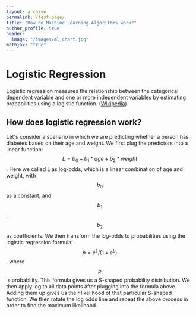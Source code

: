 ```yaml
---
layout: archive
permalink: /test-page/
title: "How do Machine Learning Algorithms work?"
author_profile: true
header:
  image: "/images/ml_chart.jpg"  
mathjax: "true"
---
```

# Logistic Regression
Logistic regression measures the relationship between the categorical dependent variable and one or more independent variables by estimating probabilities using a logistic function. ([Wikipedia](https://en.wikipedia.org/wiki/Logistic_regression))

## How does logistic regression work?
Let's consider a scenario in which we are predicting whether a person has diabetes based on their age and weight. We first plug the predictors into a linear function: $$L=b_0+b_1*age+b_2*weight$$. Here we called L as log-odds, which is a linear combination of age and weight, with $$b_0$$ as a constant, and $$b_1$$, $$b_2$$ as coefficients.
We then transform the log-odds to probabilities using the logistic regression formula: $$p=e^L/(1+e^L)$$, where $$p$$ is probability. This formula gives us a S-shaped probability distribution. We then apply log to all data points after plugging into the formula above. Adding them up gives us their likelihood of that particular S-shaped function. We then rotate the log odds line and repeat the above process in order to find the maximum likelihood.
